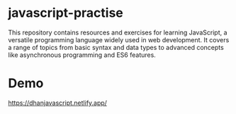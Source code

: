 # javascript-practise
This repository contains resources and exercises for learning JavaScript, a versatile programming language widely used in web development. It covers a range of topics from basic syntax and data types to advanced concepts like asynchronous programming and ES6 features. 
# Demo
https://dhanjavascript.netlify.app/
